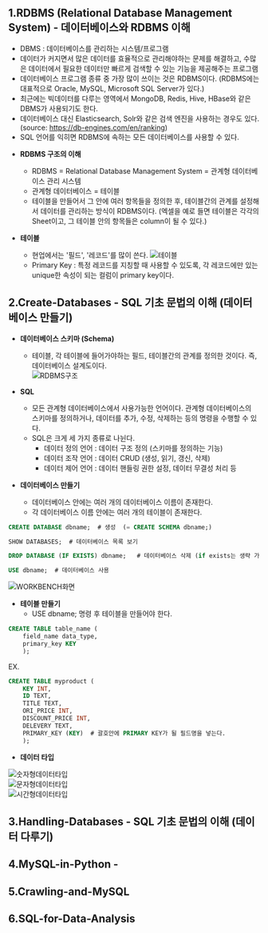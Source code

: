 1.RDBMS (Relational Database Management System) - 데이터베이스와 RDBMS 이해
----------------------------
- DBMS : 데이터베이스를 관리하는 시스템/프로그램
- 데이터가 커지면서 많은 데이터를 효율적으로 관리해야하는 문제를 해결하고, 수많은 데이터에서 필요한 데이터만 빠르게 검색할 수 있는 기능을 제공해주는 프로그램
- 데이터베이스 프로그램 종류 중 가장 많이 쓰이는 것은 RDBMS이다. (RDBMS에는 대표적으로 Oracle, MySQL, Microsoft SQL Server가 있다.)
- 최근에는 빅데이터를 다루는 영역에서 MongoDB, Redis, Hive, HBase와 같은 DBMS가 사용되기도 한다.  
- 데이터베이스 대신 Elasticsearch, Solr와 같은 검색 엔진을 사용하는 경우도 있다.  
(source: https://db-engines.com/en/ranking)  
- SQL 언어를 익히면 RDBMS에 속하는 모든 데이터베이스를 사용할 수 있다.

* **RDBMS 구조의 이해**
  - RDBMS = Relational Database Management System = 관계형 데이터베이스 관리 시스템
  - 관계형 데이터베이스 = 테이블
  - 테이블을 만들어서 그 안에 여러 항목들을 정의한 후, 테이블간의 관계를 설정해서 데이터를 관리하는 방식이 RDBMS이다. (엑셀을 예로 들면 테이블은 각각의 Sheet이고, 그 테이블 안의 항목들은 column이 될 수 있다.)  

* **테이블**
  - 현업에서는 '필드', '레코드'를 많이 쓴다.
![테이블](https://user-images.githubusercontent.com/58073455/73455942-548e2f00-43b4-11ea-95d3-03583e5ee3ab.png)
  - Primary Key : 특정 레코드를 지칭할 때 사용할 수 있도록, 각 레코드에만 있는 unique한 속성이 되는 컬럼이 primary key이다.
  

2.Create-Databases  - SQL 기초 문법의 이해 (데이터베이스 만들기)
----------------------------
* **데이터베이스 스키마 (Schema)**
  - 테이블, 각 테이블에 들어가야하는 필드, 테이블간의 관계를 정의한 것이다. 즉, 데이터베이스 설계도이다.  
![RDBMS구조](https://user-images.githubusercontent.com/58073455/73455432-6ae7bb00-43b3-11ea-95e6-0a5a70be0550.png)  

* **SQL**
  - 모든 관계형 데이터베이스에서 사용가능한 언어이다. 관계형 데이터베이스의 스키마를 정의하거나, 데이터를 추가, 수정, 삭제하는 등의 명령을 수행할 수 있다.
  - SQL은 크게 세 가지 종류로 나뉜다.
    - 데이터 정의 언어 : 데이터 구조 정의 (스키마를 정의하는 기능)
    - 데이터 조작 언어 : 데이터 CRUD (생성, 읽기, 갱신, 삭제)
    - 데이터 제어 언어 : 데이터 핸들링 권한 설정, 데이터 무결성 처리 등

* **데이터베이스 만들기**
  - 데이터베이스 안에는 여러 개의 데이터베이스 이름이 존재한다.
  - 각 데이터베이스 이름 안에는 여러 개의 테이블이 존재한다.  
  
~~~sql
CREATE DATABASE dbname;  # 생성  (= CREATE SCHEMA dbname;)  
~~~~  

~~~sql
SHOW DATABASES;  # 데이터베이스 목록 보기  
~~~~  

~~~sql
DROP DATABASE (IF EXISTS) dbname;   # 데이터베이스 삭제 (if exists는 생략 가능)   
~~~~  

~~~sql
USE dbname;  # 데이터베이스 사용  
~~~~  

  ![WORKBENCH화면](https://user-images.githubusercontent.com/58073455/73460812-712e6500-43bc-11ea-8208-7a8facfa6eb6.PNG)  
  
* **테이블 만들기**
  - USE dbname; 명령 후 테이블을 만들어야 한다.

~~~sql
CREATE TABLE table_name (
    field_name data_type, 
    primary_key KEY
    );
~~~    
 
 EX.
~~~sql
CREATE TABLE myproduct (
    KEY INT,
    ID TEXT,
    TITLE TEXT,
    ORI_PRICE INT,
    DISCOUNT_PRICE INT,
    DELEVERY TEXT,
    PRIMARY_KEY (KEY)  # 괄호안에 PRIMARY KEY가 될 필드명을 넣는다.
    );
~~~~  

  - **데이터 타입**  
  
  ![숫자형데이터타입](https://user-images.githubusercontent.com/58073455/73470547-67602e00-43cb-11ea-8405-02c55d568d69.png)  
  ![문자형데이터타입](https://user-images.githubusercontent.com/58073455/73470586-73e48680-43cb-11ea-86c3-1ba10625668d.png)  
  ![시간형데이터타입](https://user-images.githubusercontent.com/58073455/73470613-7c3cc180-43cb-11ea-9b9c-4cff254b9b2e.png)  
  
  


  


3.Handling-Databases  - SQL 기초 문법의 이해 (데이터 다루기)
----------------------------



4.MySQL-in-Python -   
----------------------------



5.Crawling-and-MySQL  
----------------------------



6.SQL-for-Data-Analysis  
----------------------------

